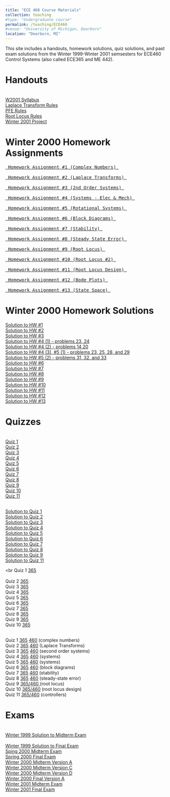 ```yaml
---
title: "ECE 460 Course Materials"
collection: teaching
#type: "Undergraduate course"
permalink: /teaching/ECE460
#venue: "University of Michigan, Dearborn"
location: "Dearborn, MI"
---
```


This site includes a handouts, homework solutions, quiz solutions, and past exam solutions from the Winter 1999-Winter 2001 semsesters  for ECE460 Control Systems (also called ECE365 and ME 442).


Handouts
======
<br><a href="w2001.pdf"> W2001 Syllabus </a>
<br><a href="LaplaceTransform.pdf"> Laplace Transform Rules </a>
<br><a href="pfexpn.pdf"> PFE Rules </a>
<br><a href="RootLocusRules.pdf"> Root Locus Rules </a>
<br><a href="ProjectW01.pdf"> Winter 2001 Project </a>



Winter 2000 Homework Assignments
======
<pre>
<a href="hq1.pdf"> Homework Assignment #1 (Complex Numbers) </a>
<br><a href="hq2.pdf"> Homework Assignment #2 (Laplace Transforms) </a>
<br><a href="hq3.pdf"> Homework Assignment #3 (2nd Order Systems) </a>
<br><a href="hq4.pdf"> Homework Assignment #4 (Systems - Elec & Mech) </a>
<br><a href="hq5.pdf"> Homework Assignment #5 (Rotational Systems) </a>
<br><a href="hq6.pdf"> Homework Assignment #6 (Block Diagrams) </a>
<br><a href="hq7.pdf"> Homework Assignment #7 (Stability) </a>
<br><a href="hq8.pdf"> Homework Assignment #8 (Steady State Error) </a>
<br><a href="hq9.pdf"> Homework Assignment #9 (Root Locus) </a>
<br><a href="hq10.pdf"> Homework Assignment #10 (Root Locus #2) </a>
<br><a href="hq11.pdf"> Homework Assignment #11 (Root Locus Design) </a>
<br><a href="hq12.pdf"> Homework Assignment #12 (Bode Plots) </a>
<br><a href="hq13.pdf"> Homework Assignment #13 (State Space) </a>
</pre>

Winter 2000 Homework Solutions
=======
<a href="hs1.pdf"> Solution to HW #1 </a><br>
<a href="hs2.pdf"> Solution to HW #2 </a><br>
<a href="hs3.pdf"> Solution to HW #3 </a><br>
<a href="hs4_1.pdf"> Solution to HW #4 (1)  - problems 23, 24</a><br>
<a href="hs4_2.pdf"> Solution to HW #4 (2) - problems 14,20 </a><br>
<a href="hs4_3.pdf"> Solution to HW #4 (3), #5 (1) - problems 23, 25, 28, and 29 </a><br>
<a href="hs5.pdf"> Solution to HW #5 (2) - problems 31, 32, and 33 </a><br>
<a href="hs6.pdf"> Solution to HW #6 </a><br>
<a href="hs7.pdf"> Solution to HW #7 </a><br> 
<a href="hs8.pdf"> Solution to HW #8 </a><br>
<a href="hs9.pdf"> Solution to HW #9 </a><br>
<a href="hs10.pdf"> Solution to HW #10 </a><br>
<a href="hs11.pdf"> Solution to HW #11 </a><br>
<a href="hs12.pdf"> Solution to HW #12 </a><br>
<a href="hq13.pdf"> Solution to HW #13 </a><br>



Quizzes
======
<br><a href="Quiz1.pdf"> Quiz 1 </a>
<br><a href="Quiz2.pdf"> Quiz 2 </a>
<br><a href="Quiz3.pdf"> Quiz 3 </a>
<br><a href="Quiz4.pdf"> Quiz 4 </a>
<br><a href="Quiz5.pdf"> Quiz 5 </a>
<br><a href="Quiz6.pdf"> Quiz 6 </a>
<br><a href="Quiz7.pdf"> Quiz 7 </a>
<br><a href="Quiz8.pdf"> Quiz 8 </a>
<br><a href="Quiz9.pdf"> Quiz 9 </a>
<br><a href="Quiz10.pdf"> Quiz 10 </a>
<br><a href="Quiz11.pdf"> Quiz 11 </a>

<br><a href="Quiz1.pdf"> Solution to Quiz 1 </a>
<br><a href="Quiz2.pdf"> Solution to Quiz 2 </a>
<br><a href="Quiz3.pdf"> Solution to Quiz 3 </a>
<br><a href="Quiz4.pdf"> Solution to Quiz 4 </a>
<br><a href="Quiz5.pdf"> Solution to Quiz 5 </a>
<br><a href="Quiz6.pdf"> Solution to Quiz 6 </a>
<br><a href="Quiz7.pdf"> Solution to Quiz 7 </a>
<br><a href="Quiz8.pdf"> Solution to Quiz 8 </a>
<br><a href="Quiz9.pdf"> Solution to Quiz 9 </a>
<br><a href="Quiz11.pdf"> Solution to Quiz 11 </a>

<br Quiz 1 <a href="365q1.pdf">365</a>   
<br> Quiz 2 <a href="365q2.pdf">365</a> 
<br> Quiz 3 <a href="365q3.pdf">365</a> 
<br> Quiz 4 <a href="365q4.pdf">365</a>
<br> Quiz 5 <a href="365q5.pdf">365</a>
<br> Quiz 6 <a href="365q6.pdf">365</a>
<br> Quiz 7 <a href="365q7.pdf">365</a>
<br> Quiz 8 <a href="365q8.pdf">365</a>
<br> Quiz 9 <a href="365q9.pdf"> 365 </a>
<br> Quiz 10 <a href="365q10.pdf"> 365 </a>

<br> Quiz 1 <a href="365q1.pdf">365</a>     <a href="460q1.pdf"> 460</a> (complex numbers)
<br> Quiz 2 <a href="365q2.pdf">365</a>     <a href="460q2.pdf"> 460</a> (Laplace Transforms)
<br> Quiz 3 <a href="365q3.pdf">365</a>     <a href="460q3.pdf"> 460</a> (second order systems) 
<br> Quiz 4 <a href="365q4.pdf">365</a>     <a href="460q4.pdf"> 460</a> (systems)
<br> Quiz 5 <a href="365q5.pdf">365</a>     <a href="460q5.pdf"> 460</a> (systems)
<br> Quiz 6 <a href="365q6.pdf">365</a>     <a href="460q6.pdf"> 460</a> (block diagrams)
<br> Quiz 7 <a href="365q7.pdf">365</a>     <a href="460q7.pdf"> 460</a> (stability)
<br> Quiz 8 <a href="365q8.pdf">365</a>     <a href="460q8.pdf"> 460</a> (steady-state error)
<br> Quiz 9 <a href="460q9.pdf"> 365/460 </a> (root locus) <br> Quiz 10 <a href="460q10.pdf"> 365/460</a> (root locus design)
<br> Quiz 11 <a href="460q11.pdf"> 365/460</a> (controllers)

Exams
======
<br><a href="MidtermExam.pdf"> Winter 1999 Solution to Midterm Exam </a>    	
<br><a href="FinalExamW99.pdf"> Winter 1999 Solution to Final Exam </a> 
<br> <a href="SS00Midterm.pdf"> Sping 2000 Midterm Exam </a>
<br> <a href="FinalSS00.pdf"> Spring 2000 Final Exam </a>
<br> <a href="w00mida.pdf"> Winter 2000 Midterm Version A </a>
<br> <a href="w00midc.pdf"> Winter 2000 Midterm Version C </a> 
<br> <a href="w00midd.pdf"> Winter 2000 Midterm Version D </a> 
<br> <a href="FinalW00.pdf"> Winter 2000 Final Version A </a>
<br><a href="MidtermW01.pdf"> Winter 2001 Midterm Exam </a>
<br><a href="FinalW01.pdf"> Winter 2001 Final Exam </a>

